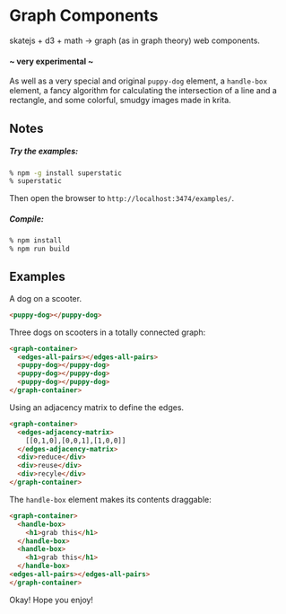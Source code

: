 # Graph Components
skatejs + d3 + math → graph (as in graph theory) web components.

#### ~ very experimental ~

As well as a very special and original `puppy-dog` element, a `handle-box` element, a fancy algorithm for calculating the intersection of a line and a rectangle, and some colorful, smudgy images made in krita.

## Notes
##### Try the examples:
```bash
% npm -g install superstatic
% superstatic
```
Then open the browser to `http://localhost:3474/examples/`.

##### Compile:
```bash
% npm install
% npm run build
```
## Examples
A dog on a scooter.
```html
<puppy-dog></puppy-dog>
```
Three dogs on scooters in a totally connected graph:
```html
<graph-container>
  <edges-all-pairs></edges-all-pairs>
  <puppy-dog></puppy-dog>
  <puppy-dog></puppy-dog>
  <puppy-dog></puppy-dog>
</graph-container>
```
Using an adjacency matrix to define the edges.
```html
<graph-container>
  <edges-adjacency-matrix>
    [[0,1,0],[0,0,1],[1,0,0]]
  </edges-adjacency-matrix>
  <div>reduce</div>
  <div>reuse</div>
  <div>recyle</div>
</graph-container>
```
The `handle-box` element makes its contents draggable:
```html
<graph-container>
  <handle-box>
    <h1>grab this</h1>
  </handle-box>
  <handle-box>
    <h1>grab this</h1>
  </handle-box>
<edges-all-pairs></edges-all-pairs>
</graph-container>
```

Okay! Hope you enjoy!
